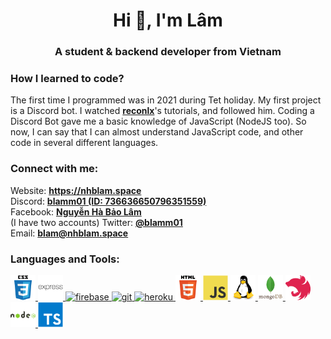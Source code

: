 <h1 align="center">Hi 👋, I'm Lâm</h1>
<h3 align="center">A student & backend developer from Vietnam</h3>

<h3 align="left">How I learned to code?</h3>
The first time I programmed was in 2021 during Tet holiday. My first project is a Discord bot. I watched <a href="https://github.com/limxuan"><strong>reconlx</strong></a>'s tutorials, and followed him. Coding a Discord Bot gave me a basic knowledge of JavaScript (NodeJS too). So now, I can say that I can almost understand JavaScript code, and other code in several different languages.

<h3 align="left">Connect with me:</h3>
Website: <a href="https://nhblam.space"><strong>https://nhblam.space</strong></a><br />
Discord: <a href="https://discord.com/users/736636650796351559"><strong>blamm01 (ID: 736636650796351559)</strong></a><br />
Facebook: <a href="https://www.facebook.com/blamm01"><strong>Nguyễn Hà Bảo Lâm</strong></a><br /> (I have two accounts)
Twitter: <a href="https://twitter.com/blamm01"><strong>@blamm01</strong></a><br />
Email: <a href="mailto:blam@mail.nhblam.space"><strong>blam@nhblam.space</strong></a><br />

<h3 align="left">Languages and Tools:</h3>
<p align="left"> <a href="https://www.w3schools.com/css/" target="_blank" rel="noreferrer"> <img src="https://raw.githubusercontent.com/devicons/devicon/master/icons/css3/css3-original-wordmark.svg" alt="css3" width="40" height="40"/> </a> <a href="https://expressjs.com" target="_blank" rel="noreferrer"> <img src="https://raw.githubusercontent.com/devicons/devicon/master/icons/express/express-original-wordmark.svg" alt="express" width="40" height="40"/> </a> <a href="https://firebase.google.com/" target="_blank" rel="noreferrer"> <img src="https://www.vectorlogo.zone/logos/firebase/firebase-icon.svg" alt="firebase" width="40" height="40"/> </a> <a href="https://git-scm.com/" target="_blank" rel="noreferrer"> <img src="https://www.vectorlogo.zone/logos/git-scm/git-scm-icon.svg" alt="git" width="40" height="40"/> </a> <a href="https://heroku.com" target="_blank" rel="noreferrer"> <img src="https://www.vectorlogo.zone/logos/heroku/heroku-icon.svg" alt="heroku" width="40" height="40"/> </a> <a href="https://www.w3.org/html/" target="_blank" rel="noreferrer"> <img src="https://raw.githubusercontent.com/devicons/devicon/master/icons/html5/html5-original-wordmark.svg" alt="html5" width="40" height="40"/> </a> <a href="https://developer.mozilla.org/en-US/docs/Web/JavaScript" target="_blank" rel="noreferrer"> <img src="https://raw.githubusercontent.com/devicons/devicon/master/icons/javascript/javascript-original.svg" alt="javascript" width="40" height="40"/> </a> <a href="https://www.linux.org/" target="_blank" rel="noreferrer"> <img src="https://raw.githubusercontent.com/devicons/devicon/master/icons/linux/linux-original.svg" alt="linux" width="40" height="40"/> </a> <a href="https://www.mongodb.com/" target="_blank" rel="noreferrer"> <img src="https://raw.githubusercontent.com/devicons/devicon/master/icons/mongodb/mongodb-original-wordmark.svg" alt="mongodb" width="40" height="40"/> </a> <a href="https://nestjs.com/" target="_blank" rel="noreferrer"> <img src="https://raw.githubusercontent.com/devicons/devicon/master/icons/nestjs/nestjs-plain.svg" alt="nestjs" width="40" height="40"/> </a> <a href="https://nodejs.org" target="_blank" rel="noreferrer"> <img src="https://raw.githubusercontent.com/devicons/devicon/master/icons/nodejs/nodejs-original-wordmark.svg" alt="nodejs" width="40" height="40"/> </a> <a href="https://www.typescriptlang.org/" target="_blank" rel="noreferrer"> <img src="https://raw.githubusercontent.com/devicons/devicon/master/icons/typescript/typescript-original.svg" alt="typescript" width="40" height="40"/> </a> </p>
